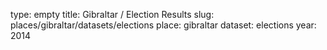 type: empty
title: Gibraltar / Election Results
slug: places/gibraltar/datasets/elections
place: gibraltar
dataset: elections
year: 2014
